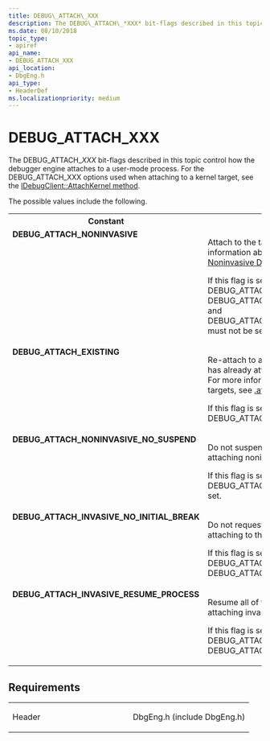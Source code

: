 ```yaml
---
title: DEBUG\_ATTACH\_XXX
description: The DEBUG\_ATTACH\_*XXX* bit-flags described in this topic control how the debugger engine attaches to a user-mode process.
ms.date: 08/10/2018
topic_type:
- apiref
api_name:
- DEBUG_ATTACH_XXX
api_location:
- DbgEng.h
api_type:
- HeaderDef
ms.localizationpriority: medium
---
```


# DEBUG\_ATTACH\_XXX

The DEBUG\_ATTACH\_*XXX* bit-flags described in this topic control how the debugger engine attaches to a user-mode process. For the DEBUG_ATTACH_XXX options used when attaching to a kernel target, see the [IDebugClient::AttachKernel method](/windows-hardware/drivers/ddi/dbgeng/nf-dbgeng-idebugclient-attachkernel).

The possible values include the following.

<table>
<tr>
<th>Constant</th>
<th>Description</th>
</tr>
<tr VALIGN="top">
<td align="left" width="40%"><a id="DEBUG_ATTACH_NONINVASIVE"></a><a id="debug_attach_noninvasive"></a><dl>
<dt><b>DEBUG_ATTACH_NONINVASIVE</b></dt>
</dl>
</td>
<td align="left" width="60%">
<p>Attach to the target noninvasively.  For more information about noninvasive debugging, see <a href="/windows-hardware/drivers/debugger/noninvasive-debugging--user-mode-" data-raw-source="[Noninvasive Debugging (User Mode)](./noninvasive-debugging--user-mode-.md)">Noninvasive Debugging (User Mode)</a>.</p>
<p>If this flag is set, then the flags DEBUG_ATTACH_EXISTING, DEBUG_ATTACH_INVASIVE_NO_INITIAL_BREAK, and DEBUG_ATTACH_INVASIVE_RESUME_PROCESS must not be set.</p>
</td>
</tr>
<tr VALIGN="top">
<td align="left" width="40%"><a id="DEBUG_ATTACH_EXISTING"></a><a id="debug_attach_existing"></a><dl>
<dt><b>DEBUG_ATTACH_EXISTING</b></dt>
</dl>
</td>
<td align="left" width="60%">
<p>Re-attach to an application to which a debugger has already attached (and possibly abandoned).  For more information about re-attaching to targets, see <a href="/windows-hardware/drivers/debugger/-attach--attach-to-process-" data-raw-source="[.attach (Attach to Process)](./-attach--attach-to-process-.md)">.attach (Attach to Process)</a>.</p>
<p>If this flag is set, then the other DEBUG_ATTACH_<i>XXX</i> flags must not be set.</p>
</td>
</tr>
<tr VALIGN="top">
<td align="left" width="40%"><a id="DEBUG_ATTACH_NONINVASIVE_NO_SUSPEND"></a><a id="debug_attach_noninvasive_no_suspend"></a><dl>
<dt><b>DEBUG_ATTACH_NONINVASIVE_NO_SUSPEND</b></dt>
</dl>
</td>
<td align="left" width="60%">
<p>Do not suspend the target's threads when attaching noninvasively.</p>
<p>If this flag is set, then the flag DEBUG_ATTACH_NONINVASIVE must also be set.</p>
</td>
</tr>
<tr VALIGN="top">
<td align="left" width="40%"><a id="DEBUG_ATTACH_INVASIVE_NO_INITIAL_BREAK"></a><a id="debug_attach_invasive_no_initial_break"></a><dl>
<dt><b>DEBUG_ATTACH_INVASIVE_NO_INITIAL_BREAK</b></dt>
</dl>
</td>
<td align="left" width="60%">
<p>Do not request an initial break-in when attaching to the target.</p>
<p>If this flag is set, then the flags DEBUG_ATTACH_NONINVASIVE and DEBUG_ATTACH_EXISTING must not be set.</p>
</td>
</tr>
<tr VALIGN="top">
<td align="left" width="40%"><a id="DEBUG_ATTACH_INVASIVE_RESUME_PROCESS"></a><a id="debug_attach_invasive_resume_process"></a><dl>
<dt><b>DEBUG_ATTACH_INVASIVE_RESUME_PROCESS</b></dt>
</dl>
</td>
<td align="left" width="60%">
<p>Resume all of the target's threads when attaching invasively.</p>
<p>If this flag is set, then the flags DEBUG_ATTACH_NONINVASIVE and DEBUG_ATTACH_EXISTING must not be set.</p>
</td>
</tr>
</table>


Requirements
------------

<table>
<colgroup>
<col width="50%" />
<col width="50%" />
</colgroup>
<tbody>
<tr class="odd">
<td align="left"><p>Header</p></td>
<td align="left">DbgEng.h (include DbgEng.h)</td>
</tr>
</tbody>
</table>

